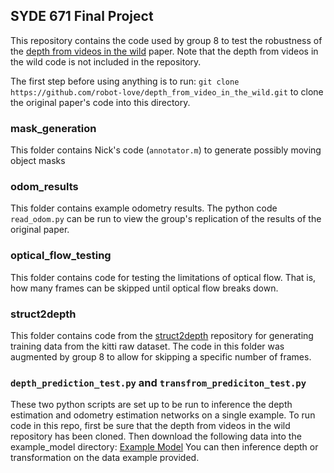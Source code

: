 ## SYDE 671 Final Project

This repository contains the code used by group 8 to test the robustness of the [depth from videos in the wild](https://github.com/google-research/google-research/tree/master/depth_from_video_in_the_wild) paper. Note that the depth from videos in the wild code is not included in the repository.

The first step before using anything is to run:
`git clone https://github.com/robot-love/depth_from_video_in_the_wild.git` to clone the original paper's code into this directory. 

### mask_generation 
This folder contains Nick's code (`annotator.m`) to generate possibly moving object masks

### odom_results
This folder contains example odometry results. The python code `read_odom.py` can be run to view the group's replication of the results of the original paper.

### optical_flow_testing
This folder contains code for testing the limitations of optical flow. That is, how many frames can be skipped until optical flow breaks down.

### struct2depth
This folder contains code from the [struct2depth](https://github.com/tensorflow/models/tree/master/research/struct2depth) repository for generating training data from the kitti raw dataset. The code in this folder was augmented by group 8 to allow for skipping a specific number of frames.

### `depth_prediction_test.py` and `transfrom_prediciton_test.py`
These two python scripts are set up to be run to inference the depth estimation and odometry estimation networks on a single example. To run code in this repo, first be sure that the depth from videos in the wild repository has been cloned. Then download the following data into the example_model directory:
[Example Model](https://www.googleapis.com/download/storage/v1/b/gresearch/o/depth_from_video_in_the_wild%2Fcheckpoints%2Fkitti_odometry_learned_intrinsics.zip?generation=1568245497722898&alt=media)
You can then inference depth or transformation on the data example provided.
